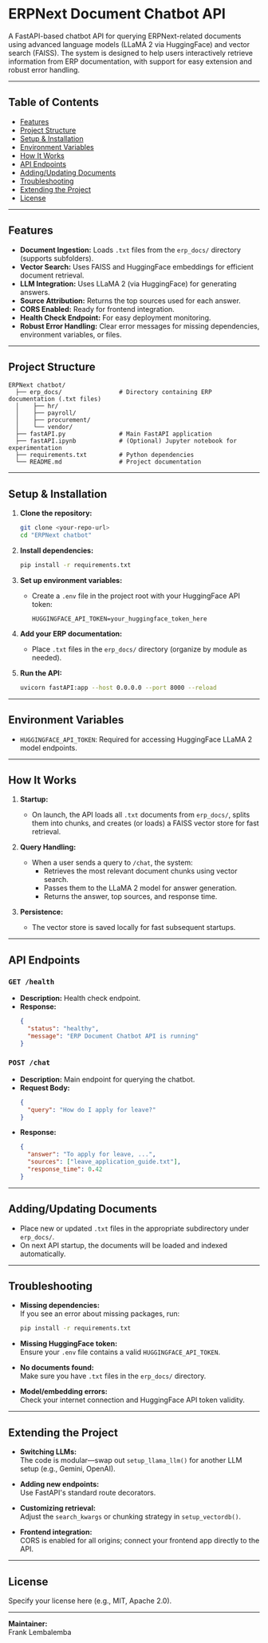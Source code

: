 # ERPNext Document Chatbot API

A FastAPI-based chatbot API for querying ERPNext-related documents using advanced language models (LLaMA 2 via HuggingFace) and vector search (FAISS). The system is designed to help users interactively retrieve information from ERP documentation, with support for easy extension and robust error handling.

---

## Table of Contents

- [Features](#features)
- [Project Structure](#project-structure)
- [Setup & Installation](#setup--installation)
- [Environment Variables](#environment-variables)
- [How It Works](#how-it-works)
- [API Endpoints](#api-endpoints)
- [Adding/Updating Documents](#addingupdating-documents)
- [Troubleshooting](#troubleshooting)
- [Extending the Project](#extending-the-project)
- [License](#license)

---

## Features

- **Document Ingestion:** Loads `.txt` files from the `erp_docs/` directory (supports subfolders).
- **Vector Search:** Uses FAISS and HuggingFace embeddings for efficient document retrieval.
- **LLM Integration:** Uses LLaMA 2 (via HuggingFace) for generating answers.
- **Source Attribution:** Returns the top sources used for each answer.
- **CORS Enabled:** Ready for frontend integration.
- **Health Check Endpoint:** For easy deployment monitoring.
- **Robust Error Handling:** Clear error messages for missing dependencies, environment variables, or files.

---

## Project Structure

```
ERPNext chatbot/
  ├── erp_docs/                # Directory containing ERP documentation (.txt files)
  │    ├── hr/
  │    ├── payroll/
  │    ├── procurement/
  │    └── vendor/
  ├── fastAPI.py               # Main FastAPI application
  ├── fastAPI.ipynb            # (Optional) Jupyter notebook for experimentation
  ├── requirements.txt         # Python dependencies
  └── README.md                # Project documentation
```

---

## Setup & Installation

1. **Clone the repository:**
   ```bash
   git clone <your-repo-url>
   cd "ERPNext chatbot"
   ```

2. **Install dependencies:**
   ```bash
   pip install -r requirements.txt
   ```

3. **Set up environment variables:**
   - Create a `.env` file in the project root with your HuggingFace API token:
     ```
     HUGGINGFACE_API_TOKEN=your_huggingface_token_here
     ```

4. **Add your ERP documentation:**
   - Place `.txt` files in the `erp_docs/` directory (organize by module as needed).

5. **Run the API:**
   ```bash
   uvicorn fastAPI:app --host 0.0.0.0 --port 8000 --reload
   ```

---

## Environment Variables

- `HUGGINGFACE_API_TOKEN`: Required for accessing HuggingFace LLaMA 2 model endpoints.

---

## How It Works

1. **Startup:**
   - On launch, the API loads all `.txt` documents from `erp_docs/`, splits them into chunks, and creates (or loads) a FAISS vector store for fast retrieval.

2. **Query Handling:**
   - When a user sends a query to `/chat`, the system:
     - Retrieves the most relevant document chunks using vector search.
     - Passes them to the LLaMA 2 model for answer generation.
     - Returns the answer, top sources, and response time.

3. **Persistence:**
   - The vector store is saved locally for fast subsequent startups.

---

## API Endpoints

### `GET /health`

- **Description:** Health check endpoint.
- **Response:**
  ```json
  {
    "status": "healthy",
    "message": "ERP Document Chatbot API is running"
  }
  ```

### `POST /chat`

- **Description:** Main endpoint for querying the chatbot.
- **Request Body:**
  ```json
  {
    "query": "How do I apply for leave?"
  }
  ```
- **Response:**
  ```json
  {
    "answer": "To apply for leave, ...",
    "sources": ["leave_application_guide.txt"],
    "response_time": 0.42
  }
  ```

---

## Adding/Updating Documents

- Place new or updated `.txt` files in the appropriate subdirectory under `erp_docs/`.
- On next API startup, the documents will be loaded and indexed automatically.

---

## Troubleshooting

- **Missing dependencies:**  
  If you see an error about missing packages, run:
  ```bash
  pip install -r requirements.txt
  ```

- **Missing HuggingFace token:**  
  Ensure your `.env` file contains a valid `HUGGINGFACE_API_TOKEN`.

- **No documents found:**  
  Make sure you have `.txt` files in the `erp_docs/` directory.

- **Model/embedding errors:**  
  Check your internet connection and HuggingFace API token validity.

---

## Extending the Project

- **Switching LLMs:**  
  The code is modular—swap out `setup_llama_llm()` for another LLM setup (e.g., Gemini, OpenAI).

- **Adding new endpoints:**  
  Use FastAPI's standard route decorators.

- **Customizing retrieval:**  
  Adjust the `search_kwargs` or chunking strategy in `setup_vectordb()`.

- **Frontend integration:**  
  CORS is enabled for all origins; connect your frontend app directly to the API.

---

## License

Specify your license here (e.g., MIT, Apache 2.0).

---

**Maintainer:**  
Frank Lembalemba
